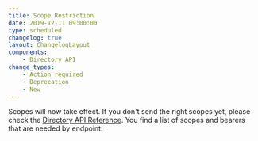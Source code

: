 ```yaml
---
title: Scope Restriction
date: 2019-12-11 09:00:00
type: scheduled
changelog: true
layout: ChangelogLayout
components:
    - Directory API
change_types:
    - Action required
    - Deprecation
    - New
---
```


Scopes will now take effect. If you don't send the right scopes yet, please check the [Directory API Reference](/api/directory/v1/). You find a list of scopes and bearers that are needed by endpoint.
